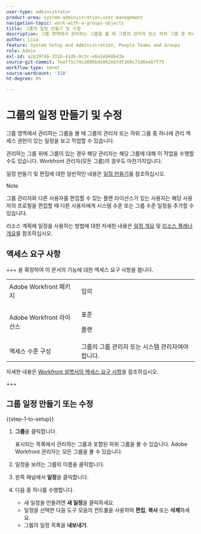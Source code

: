 ```yaml
---
user-type: administrator
product-area: system-administration;user-management
navigation-topic: work-with-a-groups-objects
title: 그룹의 일정 만들기 및 수정
description: 그룹 영역에서 관리하는 그룹을 볼 때 그룹의 관리자 또는 하위 그룹 중 하나에 관리 액세스 권한이 있는 일정을 보고 작업할 수 있습니다.
author: Lisa
feature: System Setup and Administration, People Teams and Groups
role: Admin
exl-id: a2a39746-331b-41d6-8c3c-e6a1eb68b43a
source-git-commit: 7eaff1c74cd880bde062e6fdf169c73d6eeb7f75
workflow-type: tm+mt
source-wordcount: '310'
ht-degree: 0%

---
```


# 그룹의 일정 만들기 및 수정

그룹 영역에서 관리하는 그룹을 볼 때 그룹의 관리자 또는 하위 그룹 중 하나에 관리 액세스 권한이 있는 일정을 보고 작업할 수 있습니다.

관리하는 그룹 위에 그룹이 있는 경우 해당 관리자는 해당 그룹에 대해 이 작업을 수행할 수도 있습니다. Workfront 관리자(모든 그룹)의 경우도 마찬가지입니다.

일정 만들기 및 편집에 대한 일반적인 내용은 [일정 만들기](../../../administration-and-setup/set-up-workfront/configure-timesheets-schedules/create-schedules.md)를 참조하십시오.

>[!NOTE]
>
>그룹 관리자와 다른 사용자를 편집할 수 있는 플랜 라이선스가 있는 사용자는 해당 사용자의 프로필을 편집할 때 다른 사용자에게 시스템 수준 또는 그룹 수준 일정을 추가할 수 있습니다.

리소스 계획에 일정을 사용하는 방법에 대한 자세한 내용은 [일정 개요](/help/quicksilver/administration-and-setup/set-up-workfront/configure-timesheets-schedules/schedules-overview.md) 및 [리소스 플래너 개요](/help/quicksilver/resource-mgmt/resource-planning/get-started-resource-planner.md)를 참조하십시오.

## 액세스 요구 사항

+++ 을 확장하여 이 문서의 기능에 대한 액세스 요구 사항을 봅니다.

<table style="table-layout:auto"> 
 <col> 
 <col> 
 <tbody> 
  <tr> 
   <td>Adobe Workfront 패키지</td> 
   <td><p>임의</p></td> 
  </tr> 
  <tr> 
   <td>Adobe Workfront 라이선스</td> 
   <td><p>표준</p>
       <p>플랜</p></td>
  </tr>
  <tr> 
   <td>액세스 수준 구성</td> 
   <td>그룹의 그룹 관리자 또는 시스템 관리자여야 합니다.</td>
  </tr>
 </tbody> 
</table>

자세한 내용은 [Workfront 설명서의 액세스 요구 사항](/help/quicksilver/administration-and-setup/add-users/access-levels-and-object-permissions/access-level-requirements-in-documentation.md)을 참조하십시오.

+++

## 그룹 일정 만들기 또는 수정

{{step-1-to-setup}}

1. **그룹**&#x200B;을 클릭합니다.

   표시되는 목록에서 관리하는 그룹과 포함된 하위 그룹을 볼 수 있습니다. Adobe Workfront 관리자는 모든 그룹을 볼 수 있습니다.

1. 일정을 보려는 그룹의 이름을 클릭합니다.
1. 왼쪽 패널에서 **일정**&#x200B;을 클릭합니다.
1. 다음 중 하나를 수행합니다.

   * 새 일정을 만들려면 **새 일정**&#x200B;을 클릭하세요.
   * 일정을 선택한 다음 도구 모음의 컨트롤을 사용하여 **편집**, **복사** 또는 **삭제**&#x200B;하세요.
   * 그룹의 일정 목록을 **내보내기**.
